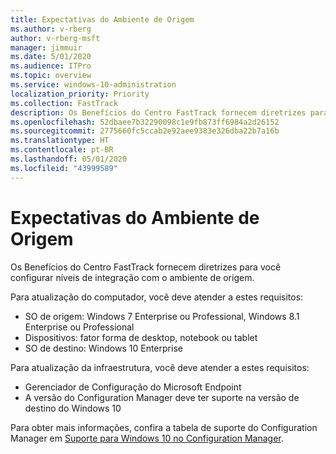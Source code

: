 ```yaml
---
title: Expectativas do Ambiente de Origem
ms.author: v-rberg
author: v-rberg-msft
manager: jimmuir
ms.date: 5/01/2020
ms.audience: ITPro
ms.topic: overview
ms.service: windows-10-administration
localization_priority: Priority
ms.collection: FastTrack
description: Os Benefícios do Centro FastTrack fornecem diretrizes para você configurar níveis de integração com o ambiente de origem para a implantação do Windows 10.
ms.openlocfilehash: 52dbaee7b32290098c1e9fb873ff6984a2d26152
ms.sourcegitcommit: 2775660fc5ccab2e92aee9383e326dba22b7a16b
ms.translationtype: HT
ms.contentlocale: pt-BR
ms.lasthandoff: 05/01/2020
ms.locfileid: "43999589"
---
```

# <a name="source-environment-expectations"></a>Expectativas do Ambiente de Origem

Os Benefícios do Centro FastTrack fornecem diretrizes para você configurar níveis de integração com o ambiente de origem.
  
Para atualização do computador, você deve atender a estes requisitos:

- SO de origem: Windows 7 Enterprise ou Professional, Windows 8.1 Enterprise ou Professional
- Dispositivos: fator forma de desktop, notebook ou tablet
- SO de destino: Windows 10 Enterprise

Para atualização da infraestrutura, você deve atender a estes requisitos:   

- Gerenciador de Configuração do Microsoft Endpoint  
- A versão do Configuration Manager deve ter suporte na versão de destino do Windows 10

Para obter mais informações, confira a tabela de suporte do Configuration Manager em [Suporte para Windows 10 no Configuration Manager](https://docs.microsoft.com/sccm/core/plan-design/configs/support-for-windows-10).
  